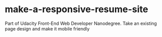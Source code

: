 # make-a-responsive-resume-site
Part of Udacity Front-End Web Developer Nanodegree. Take an existing page design and make it mobile friendly
